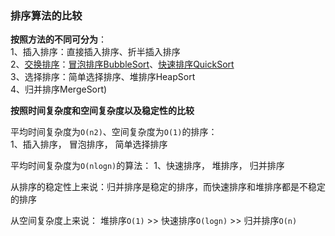 ### 排序算法的比较

**按照方法的不同可分为**：  
1、插入排序：直接插入排序、折半插入排序  
2、[交换排序](sort/swapSort.md)：[冒泡排序BubbleSort](sort/swapSort.md:6)、[快速排序QuickSort](sort/swapSort.md:32)  
3、选择排序：简单选择排序、堆排序HeapSort  
4、归并排序MergeSort) 


**按照时间复杂度和空间复杂度以及稳定性的比较**  

平均时间复杂度为`O(n2)`、空间复杂度为`O(1)`的排序：  
1、插入排序， 冒泡排序， 简单选择排序


平均时间复杂度为`O(nlogn)`的算法：
1、快速排序， 堆排序， 归并排序

从排序的稳定性上来说：归并排序是稳定的排序，而快速排序和堆排序都是不稳定的排序

从空间复杂度上来说： 堆排序`O(1)` >> 快速排序`O(logn)` >> 归并排序`O(n)`



